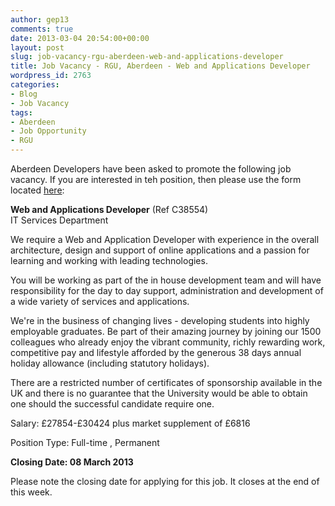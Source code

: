 ```yaml
---
author: gep13
comments: true
date: 2013-03-04 20:54:00+00:00
layout: post
slug: job-vacancy-rgu-aberdeen-web-and-applications-developer
title: Job Vacancy - RGU, Aberdeen - Web and Applications Developer
wordpress_id: 2763
categories:
- Blog
- Job Vacancy
tags:
- Aberdeen
- Job Opportunity
- RGU
---
```


Aberdeen Developers have been asked to promote the following job vacancy.  If you are interested in teh position, then please use the form located [here](http://www4.rgu.ac.uk/jobs/disp_details_sum.cfm?RJ_ID=38554&lDisplayed=38614,38498,38654,38615,38454,38434,38616,38514,38195,38497,38595,38554):







**Web and Applications Developer** (Ref C38554)  
IT Services Department




We require a Web and Application Developer with experience in the overall architecture, design and support of online applications and a passion for learning and working with leading technologies.   
  
You will be working as part of the in house development team and will have responsibility for the day to day support, administration and development of a wide variety of services and applications.   
  
We're in the business of changing lives - developing students into highly employable graduates. Be part of their amazing journey by joining our 1500 colleagues who already enjoy the vibrant community, richly rewarding work, competitive pay and lifestyle afforded by the generous 38 days annual holiday allowance (including statutory holidays).   
  
There are a restricted number of certificates of sponsorship available in the UK and there is no guarantee that the University would be able to obtain one should the successful candidate require one.




Salary: £27854-£30424 plus market supplement of £6816




Position Type: Full-time , Permanent




**Closing Date: 08 March 2013**







Please note the closing date for applying for this job.  It closes at the end of this week.
